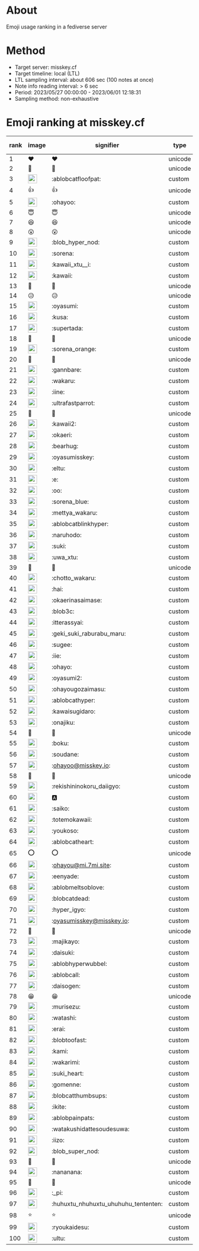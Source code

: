 # About
Emoji usage ranking in a fediverse server

# Method
- Target server: misskey.cf
- Target timeline: local (LTL)
- LTL sampling interval: about 606 sec (100 notes at once)
- Note info reading interval: > 6 sec
- Period: 2023/05/27 00:00:00 - 2023/06/01 12:18:31 
- Sampling method: non-exhaustive

# Emoji ranking at misskey.cf

|rank|image|signifier|type|frequency score|
|----|----|----|----|----|
|1|❤|❤|unicode|4094|
|2|🎉|🎉|unicode|3113|
|3|<img height="24" src="https://misskey.cf/emoji/ablobcatfloofpat.webp">|:ablobcatfloofpat:|custom|2233|
|4|👍|👍|unicode|1372|
|5|<img height="24" src="https://misskey.cf/emoji/ohayoo.webp">|:ohayoo:|custom|699|
|6|😇|😇|unicode|642|
|7|😆|😆|unicode|570|
|8|😮|😮|unicode|537|
|9|<img height="24" src="https://misskey.cf/emoji/blob_hyper_nod.webp">|:blob_hyper_nod:|custom|528|
|10|<img height="24" src="https://misskey.cf/emoji/sorena.webp">|:sorena:|custom|486|
|11|<img height="24" src="https://misskey.cf/emoji/kawaii_xtu__i.webp">|:kawaii_xtu__i:|custom|476|
|12|<img height="24" src="https://misskey.cf/emoji/kawaii.webp">|:kawaii:|custom|422|
|13|🤔|🤔|unicode|393|
|14|😥|😥|unicode|373|
|15|<img height="24" src="https://misskey.cf/emoji/oyasumi.webp">|:oyasumi:|custom|324|
|16|<img height="24" src="https://misskey.cf/emoji/kusa.webp">|:kusa:|custom|316|
|17|<img height="24" src="https://misskey.cf/emoji/supertada.webp">|:supertada:|custom|311|
|18|💙|💙|unicode|291|
|19|<img height="24" src="https://misskey.cf/emoji/sorena_orange.webp">|:sorena_orange:|custom|262|
|20|🙌|🙌|unicode|261|
|21|<img height="24" src="https://misskey.cf/emoji/gannbare.webp">|:gannbare:|custom|247|
|22|<img height="24" src="https://misskey.cf/emoji/wakaru.webp">|:wakaru:|custom|214|
|23|<img height="24" src="https://misskey.cf/emoji/iine.webp">|:iine:|custom|205|
|24|<img height="24" src="https://misskey.cf/emoji/ultrafastparrot.webp">|:ultrafastparrot:|custom|202|
|25|🥺|🥺|unicode|202|
|26|<img height="24" src="https://misskey.cf/emoji/kawaii2.webp">|:kawaii2:|custom|197|
|27|<img height="24" src="https://misskey.cf/emoji/okaeri.webp">|:okaeri:|custom|184|
|28|<img height="24" src="https://misskey.cf/emoji/bearhug.webp">|:bearhug:|custom|182|
|29|<img height="24" src="https://misskey.cf/emoji/oyasumisskey.webp">|:oyasumisskey:|custom|180|
|30|<img height="24" src="https://misskey.cf/emoji/eltu.webp">|:eltu:|custom|177|
|31|<img height="24" src="https://misskey.cf/emoji/e.webp">|:e:|custom|161|
|32|<img height="24" src="https://misskey.cf/emoji/oo.webp">|:oo:|custom|153|
|33|<img height="24" src="https://misskey.cf/emoji/sorena_blue.webp">|:sorena_blue:|custom|150|
|34|<img height="24" src="https://misskey.cf/emoji/mettya_wakaru.webp">|:mettya_wakaru:|custom|149|
|35|<img height="24" src="https://misskey.cf/emoji/ablobcatblinkhyper.webp">|:ablobcatblinkhyper:|custom|144|
|36|<img height="24" src="https://misskey.cf/emoji/naruhodo.webp">|:naruhodo:|custom|137|
|37|<img height="24" src="https://misskey.cf/emoji/suki.webp">|:suki:|custom|137|
|38|<img height="24" src="https://misskey.cf/emoji/uwa_xtu.webp">|:uwa_xtu:|custom|137|
|39|🍮|🍮|unicode|136|
|40|<img height="24" src="https://misskey.cf/emoji/chotto_wakaru.webp">|:chotto_wakaru:|custom|134|
|41|<img height="24" src="https://misskey.cf/emoji/hai.webp">|:hai:|custom|133|
|42|<img height="24" src="https://misskey.cf/emoji/okaerinasaimase.webp">|:okaerinasaimase:|custom|132|
|43|<img height="24" src="https://misskey.cf/emoji/blob3c.webp">|:blob3c:|custom|131|
|44|<img height="24" src="https://misskey.cf/emoji/itterassyai.webp">|:itterassyai:|custom|129|
|45|<img height="24" src="https://misskey.cf/emoji/geki_suki_raburabu_maru.webp">|:geki_suki_raburabu_maru:|custom|129|
|46|<img height="24" src="https://misskey.cf/emoji/sugee.webp">|:sugee:|custom|128|
|47|<img height="24" src="https://misskey.cf/emoji/iie.webp">|:iie:|custom|125|
|48|<img height="24" src="https://misskey.cf/emoji/ohayo.webp">|:ohayo:|custom|121|
|49|<img height="24" src="https://misskey.cf/emoji/oyasumi2.webp">|:oyasumi2:|custom|119|
|50|<img height="24" src="https://misskey.cf/emoji/ohayougozaimasu.webp">|:ohayougozaimasu:|custom|115|
|51|<img height="24" src="https://misskey.cf/emoji/ablobcathyper.webp">|:ablobcathyper:|custom|114|
|52|<img height="24" src="https://misskey.cf/emoji/kawaisugidaro.webp">|:kawaisugidaro:|custom|114|
|53|<img height="24" src="https://misskey.cf/emoji/onajiku.webp">|:onajiku:|custom|113|
|54|🫶|🫶|unicode|113|
|55|<img height="24" src="https://misskey.cf/emoji/boku.webp">|:boku:|custom|110|
|56|<img height="24" src="https://misskey.cf/emoji/soudane.webp">|:soudane:|custom|108|
|57|<img height="24" src="https://misskey.cf/emoji/ohayoo.webp">|:ohayoo@misskey.io:|custom|107|
|58|🧂|🧂|unicode|104|
|59|<img height="24" src="https://misskey.cf/emoji/rekishininokoru_daiigyo.webp">|:rekishininokoru_daiigyo:|custom|104|
|60|<img height="24" src="https://misskey.cf/emoji/a.webp">|:a:|custom|103|
|61|<img height="24" src="https://misskey.cf/emoji/saiko.webp">|:saiko:|custom|100|
|62|<img height="24" src="https://misskey.cf/emoji/totemokawaii.webp">|:totemokawaii:|custom|100|
|63|<img height="24" src="https://misskey.cf/emoji/youkoso.webp">|:youkoso:|custom|97|
|64|<img height="24" src="https://misskey.cf/emoji/ablobcatheart.webp">|:ablobcatheart:|custom|95|
|65|⭕|⭕|unicode|93|
|66|<img height="24" src="https://misskey.cf/emoji/ohayou.webp">|:ohayou@mi.7mi.site:|custom|89|
|67|<img height="24" src="https://misskey.cf/emoji/eenyade.webp">|:eenyade:|custom|89|
|68|<img height="24" src="https://misskey.cf/emoji/ablobmeltsoblove.webp">|:ablobmeltsoblove:|custom|86|
|69|<img height="24" src="https://misskey.cf/emoji/blobcatdead.webp">|:blobcatdead:|custom|82|
|70|<img height="24" src="https://misskey.cf/emoji/hyper_igyo.webp">|:hyper_igyo:|custom|79|
|71|<img height="24" src="https://misskey.cf/emoji/oyasumisskey.webp">|:oyasumisskey@misskey.io:|custom|79|
|72|🤗|🤗|unicode|78|
|73|<img height="24" src="https://misskey.cf/emoji/majikayo.webp">|:majikayo:|custom|78|
|74|<img height="24" src="https://misskey.cf/emoji/daisuki.webp">|:daisuki:|custom|76|
|75|<img height="24" src="https://misskey.cf/emoji/ablobhyperwubbel.webp">|:ablobhyperwubbel:|custom|71|
|76|<img height="24" src="https://misskey.cf/emoji/ablobcall.webp">|:ablobcall:|custom|71|
|77|<img height="24" src="https://misskey.cf/emoji/daisogen.webp">|:daisogen:|custom|71|
|78|😁|😁|unicode|69|
|79|<img height="24" src="https://misskey.cf/emoji/murisezu.webp">|:murisezu:|custom|68|
|80|<img height="24" src="https://misskey.cf/emoji/watashi.webp">|:watashi:|custom|68|
|81|<img height="24" src="https://misskey.cf/emoji/erai.webp">|:erai:|custom|68|
|82|<img height="24" src="https://misskey.cf/emoji/blobtoofast.webp">|:blobtoofast:|custom|66|
|83|<img height="24" src="https://misskey.cf/emoji/kami.webp">|:kami:|custom|64|
|84|<img height="24" src="https://misskey.cf/emoji/wakarimi.webp">|:wakarimi:|custom|64|
|85|<img height="24" src="https://misskey.cf/emoji/suki_heart.webp">|:suki_heart:|custom|61|
|86|<img height="24" src="https://misskey.cf/emoji/gomenne.webp">|:gomenne:|custom|60|
|87|<img height="24" src="https://misskey.cf/emoji/blobcatthumbsups.webp">|:blobcatthumbsups:|custom|60|
|88|<img height="24" src="https://misskey.cf/emoji/ikite.webp">|:ikite:|custom|60|
|89|<img height="24" src="https://misskey.cf/emoji/ablobpainpats.webp">|:ablobpainpats:|custom|56|
|90|<img height="24" src="https://misskey.cf/emoji/watakushidattesoudesuwa.webp">|:watakushidattesoudesuwa:|custom|55|
|91|<img height="24" src="https://misskey.cf/emoji/iizo.webp">|:iizo:|custom|55|
|92|<img height="24" src="https://misskey.cf/emoji/blob_super_nod.webp">|:blob_super_nod:|custom|55|
|93|💢|💢|unicode|55|
|94|<img height="24" src="https://misskey.cf/emoji/nananana.webp">|:nananana:|custom|54|
|95|🍚|🍚|unicode|53|
|96|<img height="24" src="https://misskey.cf/emoji/_pi.webp">|:_pi:|custom|53|
|97|<img height="24" src="https://misskey.cf/emoji/huhuxtu_nhuhuxtu_uhuhuhu_tententen.webp">|:huhuxtu_nhuhuxtu_uhuhuhu_tententen:|custom|53|
|98|⭐|⭐|unicode|52|
|99|<img height="24" src="https://misskey.cf/emoji/ryoukaidesu.webp">|:ryoukaidesu:|custom|52|
|100|<img height="24" src="https://misskey.cf/emoji/ultu.webp">|:ultu:|custom|52|
